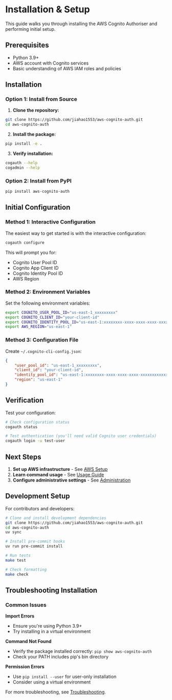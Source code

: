 # Installation & Setup

This guide walks you through installing the AWS Cognito Authoriser and performing initial setup.

## Prerequisites

- Python 3.9+
- AWS account with Cognito services
- Basic understanding of AWS IAM roles and policies

## Installation

### Option 1: Install from Source

1. **Clone the repository:**
```bash
git clone https://github.com/jiahao1553/aws-cognito-auth.git
cd aws-cognito-auth
```

2. **Install the package:**
```bash
pip install -e .
```

3. **Verify installation:**
```bash
cogauth --help
cogadmin --help
```

### Option 2: Install from PyPI

```bash
pip install aws-cognito-auth
```

## Initial Configuration

### Method 1: Interactive Configuration

The easiest way to get started is with the interactive configuration:

```bash
cogauth configure
```

This will prompt you for:
- Cognito User Pool ID
- Cognito App Client ID
- Cognito Identity Pool ID
- AWS Region

### Method 2: Environment Variables

Set the following environment variables:

```bash
export COGNITO_USER_POOL_ID="us-east-1_xxxxxxxxx"
export COGNITO_CLIENT_ID="your-client-id"
export COGNITO_IDENTITY_POOL_ID="us-east-1:xxxxxxxx-xxxx-xxxx-xxxx-xxxxxxxxxxxx"
export AWS_REGION="us-east-1"
```

### Method 3: Configuration File

Create `~/.cognito-cli-config.json`:

```json
{
    "user_pool_id": "us-east-1_xxxxxxxxx",
    "client_id": "your-client-id",
    "identity_pool_id": "us-east-1:xxxxxxxx-xxxx-xxxx-xxxx-xxxxxxxxxxxx",
    "region": "us-east-1"
}
```

## Verification

Test your configuration:

```bash
# Check configuration status
cogauth status

# Test authentication (you'll need valid Cognito user credentials)
cogauth login -u test-user
```

## Next Steps

1. **Set up AWS infrastructure** - See [AWS Setup](aws-setup.md)
2. **Learn command usage** - See [Usage Guide](usage.md)
3. **Configure administrative settings** - See [Administration](administration.md)

## Development Setup

For contributors and developers:

```bash
# Clone and install development dependencies
git clone https://github.com/jiahao1553/aws-cognito-auth.git
cd aws-cognito-auth
uv sync

# Install pre-commit hooks
uv run pre-commit install

# Run tests
make test

# Check formatting
make check
```

## Troubleshooting Installation

### Common Issues

**Import Errors**
- Ensure you're using Python 3.9+
- Try installing in a virtual environment

**Command Not Found**
- Verify the package installed correctly: `pip show aws-cognito-auth`
- Check your PATH includes pip's bin directory

**Permission Errors**
- Use `pip install --user` for user-only installation
- Consider using a virtual environment

For more troubleshooting, see [Troubleshooting](troubleshooting.md).

